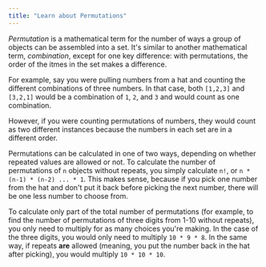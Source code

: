 ```yaml
---
title: "Learn about Permutations"
---
```


_Permutation_ is a mathematical term for the number of ways a group of objects can be assembled into a set. It's similar to another mathematical term, _combination_, except for one key difference: with permutations, the order of the itmes in the set makes a difference.

For example, say you were pulling numbers from a hat and counting the different combinations of three numbers. In that case, both `[1,2,3]` and `[3,2,1]` would be a combination of `1`, `2`, and `3` and would count as one combination.

However, if you were counting permutations of numbers, they would count as two different instances because the numbers in each set are in a different order.

Permutations can be calculated in one of two ways, depending on whether repeated values are allowed or not. To calculate the number of permutations of `n` objects without repeats, you simply calculate `n!`, or `n * (n-1) * (n-2) ... * 1`. This makes sense, because if you pick one number from the hat and don't put it back before picking the next number, there will be one less number to choose from.

To calculate only part of the total number of permutations (for example, to find the number of permutations of three digits from 1-10 without repeats), you only need to multiply for as many choices you're making. In the case of the three digits, you would only need to multiply `10 * 9 * 8`. In the same way, if repeats **are** allowed (meaning, you put the number back in the hat after picking), you would multiply `10 * 10 * 10`.
